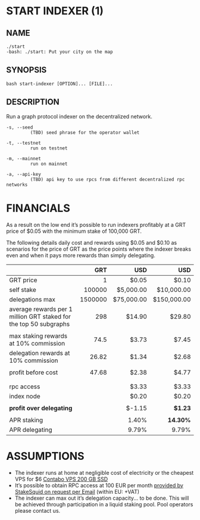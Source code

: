 START INDEXER (1)
=================

## NAME

```
./start
-bash: ./start: Put your city on the map
```

## SYNOPSIS

```
bash start-indexer [OPTION]... [FILE]...
```

## DESCRIPTION

Run a graph protocol indexer on the decentralized network.

```
-s, --seed
         (TBD) seed phrase for the operator wallet

-t, --testnet
         run on testnet

-m, --mainnet
         run on mainnet

-a, --api-key  
         (TBD) api key to use rpcs from different decentralized rpc networks
```

FINANCIALS
==========

As a result on the low end it’s possible to run indexers profitably at a GRT price of $0.05 with the minimum stake of 100,000 GRT.

The following details daily cost and rewards using $0.05 and $0.10 as scenarios for the price of GRT as the price points where the indexer breaks even and when it pays more rewards than simply delegating.


||GRT|USD|USD|
|-|-:|-:|-:|
|GRT price | 1 | $0.05 | $0.10 |
| self stake | 100000 | $5,000.00 | $10,000.00 |
| delegations max | 1500000 | $75,000.00 | $150,000.00 |
| average rewards per 1 million GRT staked   for the top 50 subgraphs | 298 | $14.90 | $29.80 |
|||||
| max staking rewards at 10% commission | 74.5 | $3.73 | $7.45 |
| delegation rewards at 10% commission | 26.82 | $1.34 | $2.68 |
|||||
| profit before cost | 47.68 | $2.38 | $4.77 |
|||||
|||||
| rpc access | | $3.33 | $3.33 | $3.33 |
| index node | | $0.20 | $0.20 | $0.20 |
|||||
| **profit over delegating** | | $-1.15 | **$1.23** |
|||||
| APR staking | | 1.40% | **14.30%** |
| APR delegating | | 9.79% | 9.79% |


ASSUMPTIONS
===========

* The indexer runs at home at negligible cost of electricity or the cheapest VPS for $6 [Contabo VPS 200 GB SSD](https://contabo.com/de/vps/vps-s-ssd/?image=ubuntu.267&qty=1&contract=1&storage-type=vps-s-200-gb-ssd)
* It’s possible to obtain RPC access at 100 EUR per month [provided by StakeSquid on request per Email](mailto:sebastian@stakesquid.eu) (within EU: +VAT)
* The indexer can max out it’s delegation capacity... to be done. This will be achieved through participation in a liquid staking pool. Pool operators please contact us.






